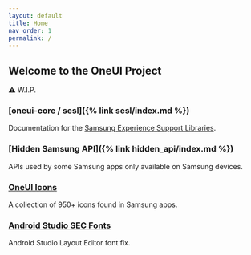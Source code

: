 ```yaml
---
layout: default
title: Home
nav_order: 1
permalink: /
---
```


## Welcome to the OneUI Project

⚠️ W.I.P.

### [oneui-core / sesl]({% link sesl/index.md %})
Documentation for the [Samsung Experience Support Libraries](https://github.com/OneUIProject/oneui-core).

### [Hidden Samsung API]({% link hidden_api/index.md %})
APIs used by some Samsung apps only available on Samsung devices.

### [OneUI Icons](https://github.com/OneUIProject/oneui-icons)
A collection of 950+ icons found in Samsung apps.

### [Android Studio SEC Fonts](https://github.com/OneUIProject/android-studio-sec-fonts)
Android Studio Layout Editor font fix.